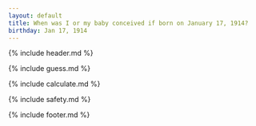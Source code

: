 ```yaml
---
layout: default
title: When was I or my baby conceived if born on January 17, 1914?
birthday: Jan 17, 1914
---
```


{% include header.md %}

{% include guess.md %}

{% include calculate.md %}

{% include safety.md %}

{% include footer.md %}



